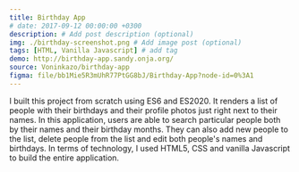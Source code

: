 ```yaml
---
title: Birthday App
# date: 2017-09-12 00:00:00 +0300
description: # Add post description (optional)
img: ./birthday-screenshot.png # Add image post (optional)
tags: [HTML, Vanilla Javascript] # add tag
demo: http://birthday-app.sandy.onja.org/
source: Voninkazo/birthday-app
figma: file/bb1Mie5R3mUhR77PtGG8bJ/Birthday-App?node-id=0%3A1
---
```


I built this project from scratch using ES6 and ES2020. It renders a list of people with their birthdays and their profile photos just right next to their names.
In this application, users are able to search particular people both by their names and their birthday months. They can also add new people to the list, delete people from the list and edit both people's names and birthdays. In terms of technology, I used HTML5, CSS and vanilla Javascript to build the entire application.
